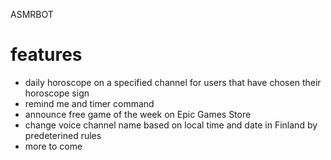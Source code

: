 ASMRBOT

# features

- daily horoscope on a specified channel for users that have chosen their horoscope sign
- remind me and timer command
- announce free game of the week on Epic Games Store
- change voice channel name based on local time and date in Finland by predeterined rules
- more to come
